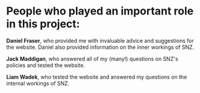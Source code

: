 <h1>People who played an important role in this project:</h1>
<p><strong>Daniel Fraser</strong>, who provided me with invaluable advice and suggestions for the website. Daniel also provided information on the inner workings of SNZ.</p>
<p><strong>Jack Maddigan</strong>, who answered all of my (many!) questions on SNZ's policies and tested the website.</p>
<p><strong>Liam Wadek</strong>, who tested the website and answered my questions on the internal workings of SNZ.</p>
